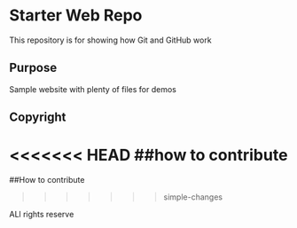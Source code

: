 # Starter Web Repo

This repository is for showing how Git and GitHub work

## Purpose

Sample website with plenty of files for demos

## Copyright

<<<<<<< HEAD
##how to contribute
=======
##How to contribute
>>>>>>> simple-changes

ALl rights reserve
